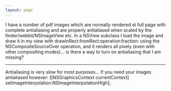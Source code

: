 ```yaml
---
layout: page
---
```


I have a number of pdf images which are normally rendered at full page with complete antialiasing and are properly antialiased when scaled by the finder/webkit/NSImageView etc.  In a NSView subclass I load the image and draw it in my view with drawInRect:fromRect:operation:fraction: using the NSCompositeSourceOver operation, and it renders all pixely (even with other compositing modes)... is there a way to turn on antialiasing that I am missing?

----

Antialiasing is very slow for most purposes... If you need your images antialiased however: [[NSGraphicsContext currentContext] setImageInterpolation:NSImageInterpolationHigh];
